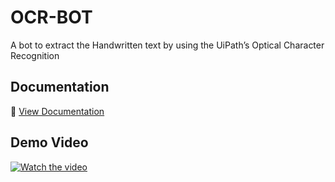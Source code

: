 # OCR-BOT
A bot to extract the Handwritten text by using the UiPath’s Optical Character Recognition

## Documentation
📄 [View Documentation](./Keerthana_J_Teckathon23.pdf)

## Demo Video
[![Watch the video](https://img.youtube.com/vi/SDcD3vN7eT4/maxresdefault.jpg)](https://www.youtube.com/watch?v=SDcD3vN7eT4)
